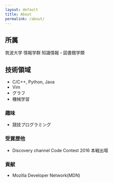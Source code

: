 ```yaml
---
layout: default
title: About
permalink: /about/
---
```


## 所属

筑波大学 情報学群 知識情報・図書館学類

## 技術領域

- C/C++, Python, Java
- Vim
- グラフ
- 機械学習

### 趣味
- 競技プログラミング

### 受賞歴他
- Discovery channel Code Contest 2016 本戦出場

### 貢献
- Mozilla Developer Network(MDN)
